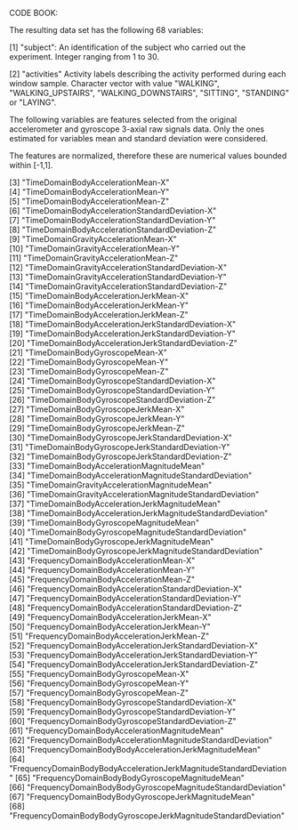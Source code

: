 CODE BOOK:

The resulting data set has the following 68 variables:

[1] "subject": An identification of the subject who carried out the experiment. Integer ranging from 1 to 30.

[2] "activities"
Activity labels describing the activity performed during each window sample. Character vector with value "WALKING", "WALKING_UPSTAIRS", "WALKING_DOWNSTAIRS", "SITTING", "STANDING" or "LAYING".

The following variables are features selected from the original accelerometer and gyroscope 3-axial raw signals data. Only the ones estimated for variables mean and standard deviation were considered.

The features are normalized, therefore these are numerical values bounded within [-1,1].
                                                    
 [3] "TimeDomainBodyAccelerationMean-X"                                 
 [4] "TimeDomainBodyAccelerationMean-Y"                                 
 [5] "TimeDomainBodyAccelerationMean-Z"                                 
 [6] "TimeDomainBodyAccelerationStandardDeviation-X"                    
 [7] "TimeDomainBodyAccelerationStandardDeviation-Y"                    
 [8] "TimeDomainBodyAccelerationStandardDeviation-Z"                    
 [9] "TimeDomainGravityAccelerationMean-X"                              
[10] "TimeDomainGravityAccelerationMean-Y"                              
[11] "TimeDomainGravityAccelerationMean-Z"                              
[12] "TimeDomainGravityAccelerationStandardDeviation-X"                 
[13] "TimeDomainGravityAccelerationStandardDeviation-Y"                 
[14] "TimeDomainGravityAccelerationStandardDeviation-Z"                 
[15] "TimeDomainBodyAccelerationJerkMean-X"                             
[16] "TimeDomainBodyAccelerationJerkMean-Y"                             
[17] "TimeDomainBodyAccelerationJerkMean-Z"                             
[18] "TimeDomainBodyAccelerationJerkStandardDeviation-X"                
[19] "TimeDomainBodyAccelerationJerkStandardDeviation-Y"                
[20] "TimeDomainBodyAccelerationJerkStandardDeviation-Z"                
[21] "TimeDomainBodyGyroscopeMean-X"                                    
[22] "TimeDomainBodyGyroscopeMean-Y"                                    
[23] "TimeDomainBodyGyroscopeMean-Z"                                    
[24] "TimeDomainBodyGyroscopeStandardDeviation-X"                       
[25] "TimeDomainBodyGyroscopeStandardDeviation-Y"                       
[26] "TimeDomainBodyGyroscopeStandardDeviation-Z"                       
[27] "TimeDomainBodyGyroscopeJerkMean-X"                                
[28] "TimeDomainBodyGyroscopeJerkMean-Y"                                
[29] "TimeDomainBodyGyroscopeJerkMean-Z"                                
[30] "TimeDomainBodyGyroscopeJerkStandardDeviation-X"                   
[31] "TimeDomainBodyGyroscopeJerkStandardDeviation-Y"                   
[32] "TimeDomainBodyGyroscopeJerkStandardDeviation-Z"                   
[33] "TimeDomainBodyAccelerationMagnitudeMean"                          
[34] "TimeDomainBodyAccelerationMagnitudeStandardDeviation"             
[35] "TimeDomainGravityAccelerationMagnitudeMean"                       
[36] "TimeDomainGravityAccelerationMagnitudeStandardDeviation"          
[37] "TimeDomainBodyAccelerationJerkMagnitudeMean"                      
[38] "TimeDomainBodyAccelerationJerkMagnitudeStandardDeviation"         
[39] "TimeDomainBodyGyroscopeMagnitudeMean"                             
[40] "TimeDomainBodyGyroscopeMagnitudeStandardDeviation"                
[41] "TimeDomainBodyGyroscopeJerkMagnitudeMean"                         
[42] "TimeDomainBodyGyroscopeJerkMagnitudeStandardDeviation"            
[43] "FrequencyDomainBodyAccelerationMean-X"                            
[44] "FrequencyDomainBodyAccelerationMean-Y"                            
[45] "FrequencyDomainBodyAccelerationMean-Z"                            
[46] "FrequencyDomainBodyAccelerationStandardDeviation-X"               
[47] "FrequencyDomainBodyAccelerationStandardDeviation-Y"               
[48] "FrequencyDomainBodyAccelerationStandardDeviation-Z"               
[49] "FrequencyDomainBodyAccelerationJerkMean-X"                        
[50] "FrequencyDomainBodyAccelerationJerkMean-Y"                        
[51] "FrequencyDomainBodyAccelerationJerkMean-Z"                        
[52] "FrequencyDomainBodyAccelerationJerkStandardDeviation-X"           
[53] "FrequencyDomainBodyAccelerationJerkStandardDeviation-Y"           
[54] "FrequencyDomainBodyAccelerationJerkStandardDeviation-Z"           
[55] "FrequencyDomainBodyGyroscopeMean-X"                               
[56] "FrequencyDomainBodyGyroscopeMean-Y"                               
[57] "FrequencyDomainBodyGyroscopeMean-Z"                               
[58] "FrequencyDomainBodyGyroscopeStandardDeviation-X"                  
[59] "FrequencyDomainBodyGyroscopeStandardDeviation-Y"                  
[60] "FrequencyDomainBodyGyroscopeStandardDeviation-Z"                  
[61] "FrequencyDomainBodyAccelerationMagnitudeMean"                     
[62] "FrequencyDomainBodyAccelerationMagnitudeStandardDeviation"        
[63] "FrequencyDomainBodyBodyAccelerationJerkMagnitudeMean"             
[64] "FrequencyDomainBodyBodyAccelerationJerkMagnitudeStandardDeviation"
[65] "FrequencyDomainBodyBodyGyroscopeMagnitudeMean"                    
[66] "FrequencyDomainBodyBodyGyroscopeMagnitudeStandardDeviation"       
[67] "FrequencyDomainBodyBodyGyroscopeJerkMagnitudeMean"                
[68] "FrequencyDomainBodyBodyGyroscopeJerkMagnitudeStandardDeviation" 
